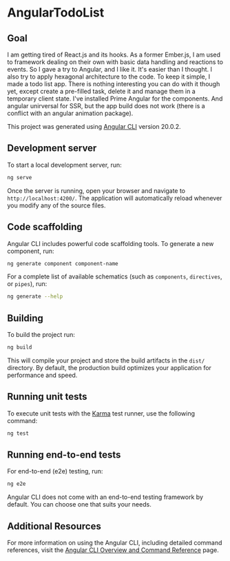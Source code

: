 # AngularTodoList


## Goal
I am getting tired of React.js and its hooks. As a former Ember.js, I am used to framework dealing on their own with basic data handling and reactions to events. So I gave a try to Angular, and I like it. It's easier than I thought. I also try to apply hexagonal architecture to the code.
To keep it simple, I made a todo list app. There is nothing interesting you can do with it though yet, except create a pre-filled task, delete it and manage them in a temporary client state.
I've installed Prime Angular for the components. And angular unirversal for SSR, but the app build does not work (there is a conflict with an angular animation package).

This project was generated using [Angular CLI](https://github.com/angular/angular-cli) version 20.0.2.

## Development server

To start a local development server, run:

```bash
ng serve
```

Once the server is running, open your browser and navigate to `http://localhost:4200/`. The application will automatically reload whenever you modify any of the source files.

## Code scaffolding

Angular CLI includes powerful code scaffolding tools. To generate a new component, run:

```bash
ng generate component component-name
```

For a complete list of available schematics (such as `components`, `directives`, or `pipes`), run:

```bash
ng generate --help
```

## Building

To build the project run:

```bash
ng build
```

This will compile your project and store the build artifacts in the `dist/` directory. By default, the production build optimizes your application for performance and speed.

## Running unit tests

To execute unit tests with the [Karma](https://karma-runner.github.io) test runner, use the following command:

```bash
ng test
```

## Running end-to-end tests

For end-to-end (e2e) testing, run:

```bash
ng e2e
```

Angular CLI does not come with an end-to-end testing framework by default. You can choose one that suits your needs.

## Additional Resources

For more information on using the Angular CLI, including detailed command references, visit the [Angular CLI Overview and Command Reference](https://angular.dev/tools/cli) page.
